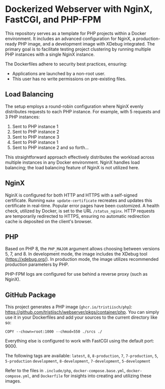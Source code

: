 # Dockerized Webserver with NginX, FastCGI, and PHP-FPM

This repository serves as a template for PHP projects within a Docker environment. It includes an advanced configuration for NginX, a production-ready PHP image, and a development image with XDebug integrated. The primary goal is to facilitate testing project clustering by running multiple PHP instances with a single NginX instance.

The Dockerfiles adhere to security best practices, ensuring:
- Applications are launched by a non-root user.
- This user has no write permissions on pre-existing files.

## Load Balancing
The setup employs a round-robin configuration where NginX evenly distributes requests to each PHP instance. For example, with 5 requests and 3 PHP instances:
1. Sent to PHP instance 1
2. Sent to PHP instance 2
3. Sent to PHP instance 3
4. Sent to PHP instance 1
5. Sent to PHP instance 2
and so forth...

This straightforward approach effectively distributes the workload across multiple instances in any Docker environment. NginX handles load balancing; the load balancing feature of NginX is not utilized here.

## NginX
NginX is configured for both HTTP and HTTPS with a self-signed certificate. Running `make update-certificate` recreates and updates this certificate in real-time. Popular error pages have been customized. A health check, utilized by Docker, is set to the URL `/status_nginx`. HTTP requests are temporarily redirected to HTTPS, ensuring no automatic redirection cache is deposited on the client's browser.

## PHP
Based on PHP 8, the `PHP_MAJOR` argument allows choosing between versions 5, 7, and 8. In development mode, the image includes the XDebug tool (https://xdebug.org/). In production mode, the image utilizes recommended production parameters by PHP.

PHP-FPM logs are configured for use behind a reverse proxy (such as NginX).

## GitHub Package
This project generates a PHP image (`ghcr.io/tristiisch/php`): https://github.com/tristiisch/webserver/pkgs/container/php. You can simply use it in your Dockerfiles and add your sources to the current directory like so:
```
COPY --chown=root:1000 --chmod=550 ./srcs ./
```
Everything else is configured to work with FastCGI using the default port: 9000.

The following tags are available:
`latest`, `8`, `8-production`, `7`, `7-production`, `5`, `5-production`
`development`, `8-development`, `7-development`, `5-development`

Refer to the files in `.include/php`, `docker-compose.base.yml`, `docker-compose.yml`, and `Dockerfile` for insights into creating and utilizing these images.
